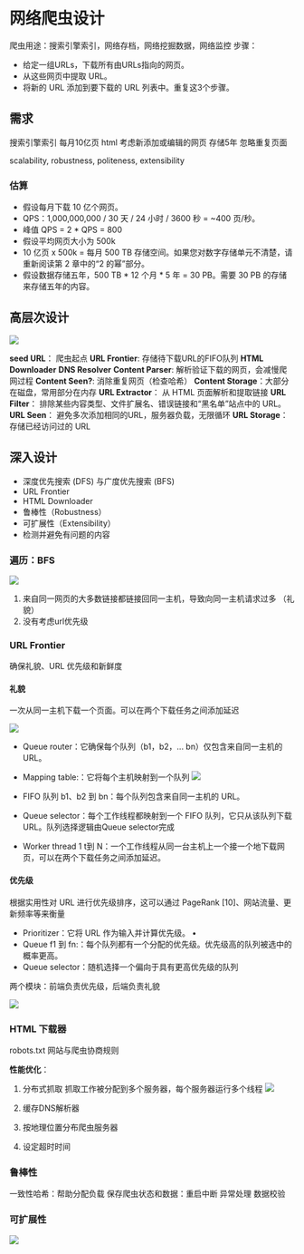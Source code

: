 # 网络爬虫设计

爬虫用途：搜索引擎索引，网络存档，网络挖掘数据，网络监控
步骤：
- 给定一组URLs，下载所有由URLs指向的网页。
- 从这些网页中提取 URL。
- 将新的 URL 添加到要下载的 URL 列表中。重复这3个步骤。
## 需求

搜索引擎索引
每月10亿页
html
考虑新添加或编辑的网页
存储5年
忽略重复页面

scalability, robustness, politeness, extensibility

### 估算

- 假设每月下载 10 亿个网页。
- QPS：1,000,000,000 / 30 天 / 24 小时 / 3600 秒 = ~400 页/秒。
- 峰值 QPS = 2 * QPS = 800
- 假设平均网页大小为 500k
- 10 亿页 x 500k = 每月 500 TB 存储空间。如果您对数字存储单元不清楚，请重新阅读第 2 章中的“2 的幂”部分。
- 假设数据存储五年，500 TB * 12 个月 * 5 年 = 30 PB。需要 30 PB 的存储来存储五年的内容。

## 高层次设计

![](assets/网络爬虫设计/file-20240907160109999.png)

**seed URL**： 爬虫起点
**URL Frontier**: 存储待下载URL的FIFO队列
**HTML Downloader**
**DNS Resolver**
**Content Parser**: 解析验证下载的网页，会减慢爬网过程
**Content Seen?**: 消除重复网页（检查哈希）
**Content Storage**：大部分在磁盘，常用部分在内存
**URL Extractor**： 从 HTML 页面解析和提取链接
**URL Filter**： 排除某些内容类型、文件扩展名、错误链接和“黑名单”站点中的 URL。
**URL Seen**： 避免多次添加相同的URL，服务器负载，无限循环
**URL Storage**： 存储已经访问过的 URL

## 深入设计

- 深度优先搜索 (DFS) 与广度优先搜索 (BFS)
- URL Frontier
- HTML Downloader
- 鲁棒性（Robustness）
- 可扩展性（Extensibility）
- 检测并避免有问题的内容

### 遍历：BFS

![](assets/网络爬虫设计/file-20240907162749398.png)

1. 来自同一网页的大多数链接都链接回同一主机，导致向同一主机请求过多 （礼貌）
2. 没有考虑url优先级

### URL Frontier
确保礼貌、URL 优先级和新鲜度
#### 礼貌

一次从同一主机下载一个页面。可以在两个下载任务之间添加延迟

![](assets/网络爬虫设计/file-20240907163205285.png)

- Queue router：它确保每个队列（b1，b2，... bn）仅包含来自同一主机的 URL。
- Mapping table:：它将每个主机映射到一个队列
    ![](https://learning-guide.gitbook.io/~gitbook/image?url=https%3A%2F%2F1109063293-files.gitbook.io%2F%7E%2Ffiles%2Fv0%2Fb%2Fgitbook-x-prod.appspot.com%2Fo%2Fspaces%252FwxhJ9WUUpWJawzwybG0f%252Fuploads%252Fgit-blob-9b3b86a58d7b2ad4418e8047c43e55f98b697820%252Ftable9-1.jpg%3Falt%3Dmedia&width=768&dpr=4&quality=100&sign=d90d85d7&sv=1)
    
- FIFO 队列 b1、b2 到 bn：每个队列包含来自同一主机的 URL。
- Queue selector：每个工作线程都映射到一个 FIFO 队列，它只从该队列下载 URL。队列选择逻辑由Queue selector完成
- Worker thread 1 t到 N：一个工作线程从同一台主机上一个接一个地下载网页，可以在两个下载任务之间添加延迟。

#### 优先级

根据实用性对 URL 进行优先级排序，这可以通过 PageRank [10]、网站流量、更新频率等来衡量

- Prioritizer：它将 URL 作为输入并计算优先级。 •
- Queue f1 到 fn:：每个队列都有一个分配的优先级。优先级高的队列被选中的概率更高。
- Queue selector：随机选择一个偏向于具有更高优先级的队列

两个模块：前端负责优先级，后端负责礼貌

![](assets/网络爬虫设计/file-20240907163540223.png)

### HTML 下载器

robots.txt 网站与爬虫协商规则

**性能优化**：
1. 分布式抓取
	抓取工作被分配到多个服务器，每个服务器运行多个线程
	![](assets/网络爬虫设计/file-20240907164513228.png)
	
2. 缓存DNS解析器
3. 按地理位置分布爬虫服务器
4. 设定超时时间

### 鲁棒性

一致性哈希：帮助分配负载
保存爬虫状态和数据：重启中断
异常处理
数据校验

### 可扩展性

![](assets/网络爬虫设计/file-20240907165143461.png)


